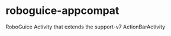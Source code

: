 roboguice-appcompat
===================

RoboGuice Activity that extends the support-v7 ActionBarActivity

